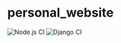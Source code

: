 # personal_website

![Node.js CI](https://github.com/kkuchar2/personal_website/workflows/Node.js%20CI/badge.svg?branch=master)
![Django CI](https://github.com/kkuchar2/personal_website/workflows/Django%20CI/badge.svg)

